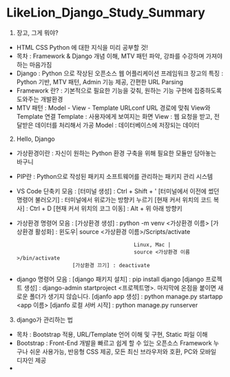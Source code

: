# LikeLion_Django_Study_Summary

1. 장고, 그게 뭐야?
 - HTML CSS Python 에 대한 지식을 미리 공부할 것!
 - 목차 : Framework & Django 개념 이해, MTV 패턴 파악, 강좌를 수강하며 가져야 하는 마음가짐
 - Django : Python 으로 작상된 오픈소스 웹 어플리케이션 프레임워크
   장고의 특징 : Python 기반, MTV 패턴, Admin 기능 제공, 간편한 URL Parsing
 - Framework 란? : 기본적으로 필요한 기능을 갖춰, 원하는 기능 구현에 집중하도록 도와주는 개발환경
 - MTV 패턴 : Model - View - Template
              URLconf URL 경로에 맞춰 View와 Template 연결
              Template : 사용자에게 보여지는 화면
              View : 웹 요청을 받고, 전달받은 데이터를 처리해서 가공
              Model : 데이터베이스에 저장되는 데이터
              

2. Hello, Django
 - 가상환경이란 : 자신이 원하는 Python 환경 구축을 위해 필요한 모듈만 담아놓는 바구니
 - PIP란 : Python으로 작성된 패키지 소프트웨어를 관리하는 패키지 관리 시스템
 - VS Code 단축키 모음 : [터미널 생성] : Ctrl + Shift + '
                         [터미널에서 이전에 썼던 명령어 불러오기] : 터미널에서 위로가는 방향키 누르기
                         [현재 커서 위치의 코드 복사] : Ctrl + D
                         [현재 커서 위치의 코그 이동] : Alt + 위 아래 방향키
 - 가상환경 명령어 모음 : [가상환경 생성] : python -m venv <가상환경 이름>
                         [가상환경 활성화] : 윈도우|
                                             source <가상환경 이름>/Scripts/activate
                                             
                                             Linux, Mac |
                                             source <가상환경 이름>/bin/activate
                         [가상환경 끄기] : deactivate
                         
 - django 명령어 모음 : [django 패키지 설치] : pip install django
                        [django 프로젝트 생성] : django-admin startproject <프로젝트명>.
                                                마지막에 온점을 붙이면 새로운 폴더가 생기지 않습니다.
                        [djanfo app 생성] : python manage.py startapp <app 이름>
                        [djanfo 로컬 서버 시작] : python manage.py runserver
                        
                        
3. django가 관리하는 법
 - 목차 : Bootstrap 적용, URL/Template 언어 이해 및 구현, Static 파일 이해
 - Bootstrap : Front-End 개발을 빠르고 쉽게 할 수 있는 오픈소스 Framework
               누구나 쉬운 사용가능, 반응형 CSS 제공, 모든 최신 브라우저와 호환, PC와 모바일 디자인 제공
 - 
